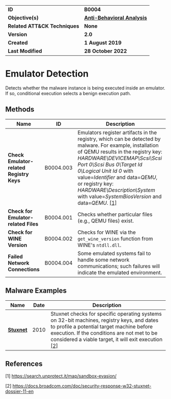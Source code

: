 <table>
<tr>
<td><b>ID</b></td>
<td><b>B0004</b></td>
</tr>
<tr>
<td><b>Objective(s)</b></td>
<td><b><a href="../anti-behavioral-analysis">Anti-Behavioral Analysis</a></b></td>
</tr>
<tr>
<td><b>Related ATT&CK Techniques</b></td>
<td><b>None</b></td>
</tr>
<tr>
<td><b>Version</b></td>
<td><b>2.0</b></td>
</tr>
<tr>
<td><b>Created</b></td>
<td><b>1 August 2019</b></td>
</tr>
<tr>
<td><b>Last Modified</b></td>
<td><b>28 October 2022</b></td>
</tr>
</table>


Emulator Detection
==================
Detects whether the malware instance is being executed inside an emulator. If so, conditional execution selects a benign execution path.

Methods
-------
|Name|ID|Description|
|---|---|---|
|**Check Emulator-related Registry Keys**|B0004.003|Emulators register artifacts in the registry, which can be detected by malware. For example, installation of QEMU results in the registry key: *HARDWARE\DEVICEMAP\Scsi\Scsi Port 0\Scsi Bus 0\Target Id 0\Logical Unit Id 0* with value=*Identifier* and data=*QEMU*, or registry key: *HARDWARE\Description\System* with value=*SystemBiosVersion* and data=*QEMU*. [[1]](#1)|
|**Check for Emulator-related Files**|B0004.001|Checks whether particular files (e.g., QEMU files) exist.|
|**Check for WINE Version**|B0004.002|Checks for WINE via the `get_wine_version` function from WINE's `ntdll.dll`.|
|**Failed Network Connections**|B0004.004|Some emulated systems fail to handle some network communications; such failures will indicate the emulated environment.|



Malware Examples
----------------
|Name|Date|Description|
|---|---|---|
|[**Stuxnet**](../xample-malware/stuxnet.md)|2010|Stuxnet checks for specific operating systems on 32-bit machines, registry keys, and dates to profile a potential target machine before execution. If the conditions are not met to be considered a viable target, it will exit execution  [[2]](#2)|

References
----------
<a name="1">[1]</a> https://search.unprotect.it/map/sandbox-evasion/

<a name="2">[2]</a> https://docs.broadcom.com/doc/security-response-w32-stuxnet-dossier-11-en
